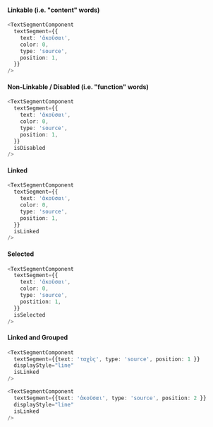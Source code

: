 #### Linkable (i.e. "content" words)

```ts
<TextSegmentComponent
  textSegment={{
    text: 'ἀκοῦσαι',
    color: 0,
    type: 'source',
    position: 1,
  }}
/>
```

#### Non-Linkable / Disabled (i.e. "function" words)

```ts
<TextSegmentComponent
  textSegment={{
    text: 'ἀκοῦσαι',
    color: 0,
    type: 'source',
    position: 1,
  }}
  isDisabled
/>
```

#### Linked

```ts
<TextSegmentComponent
  textSegment={{
    text: 'ἀκοῦσαι',
    color: 0,
    type: 'source',
    position: 1,
  }}
  isLinked
/>
```

#### Selected

```ts
<TextSegmentComponent
  textSegment={{
    text: 'ἀκοῦσαι',
    color: 0,
    type: 'source',
    postition: 1,
  }}
  isSelected
/>
```

#### Linked and Grouped

```ts
<TextSegmentComponent
  textSegment={{text: 'ταχὺς', type: 'source', position: 1 }}
  displayStyle="line"
  isLinked
/>

<TextSegmentComponent
  textSegment={{text: 'ἀκοῦσαι', type: 'source', position: 2 }}
  displayStyle="line"
  isLinked
/>
```
